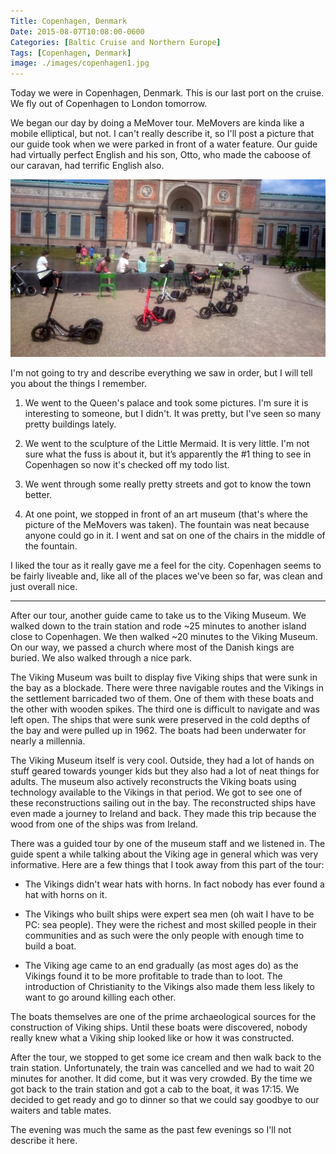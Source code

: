```yaml
---
Title: Copenhagen, Denmark
Date: 2015-08-07T10:08:00-0600
Categories: [Baltic Cruise and Northern Europe]
Tags: [Copenhagen, Denmark]
image: ./images/copenhagen1.jpg
---
```


Today we were in Copenhagen, Denmark. This is our last port on the cruise. We
fly out of Copenhagen to London tomorrow.

We began our day by doing a MeMover tour. MeMovers are kinda like a mobile
elliptical, but not. I can't really describe it, so I'll post a picture that our
guide took when we were parked in front of a water feature. Our guide had
virtually perfect English and his son, Otto, who made the caboose of our
caravan, had terrific English also.

[![](./images/copenhagen1.jpg)](./images/copenhagen1.jpg)

I'm not going to try and describe everything we saw in order, but I will tell
you about the things I remember.

1.  We went to the Queen's palace and took some pictures. I'm sure it is
    interesting to someone, but I didn't. It was pretty, but I've seen so many
    pretty buildings lately.

2.  We went to the sculpture of the Little Mermaid. It is very little.  I'm not
    sure what the fuss is about it, but it’s apparently the \#1 thing to see in
    Copenhagen so now it's checked off my todo list.

3.  We went through some really pretty streets and got to know the town better.

4.  At one point, we stopped in front of an art museum (that's where the picture
    of the MeMovers was taken). The fountain was neat because anyone could go in
    it. I went and sat on one of the chairs in the middle of the fountain.

I liked the tour as it really gave me a feel for the city. Copenhagen seems to
be fairly liveable and, like all of the places we've been so far, was clean and
just overall nice.

------------------------------------------------------------------------

After our tour, another guide came to take us to the Viking Museum. We walked
down to the train station and rode ~25 minutes to another island close to
Copenhagen. We then walked ~20 minutes to the Viking Museum.  On our way, we
passed a church where most of the Danish kings are buried. We also walked
through a nice park.

The Viking Museum was built to display five Viking ships that were sunk in the
bay as a blockade. There were three navigable routes and the Vikings in the
settlement barricaded two of them. One of them with these boats and the other
with wooden spikes. The third one is difficult to navigate and was left open.
The ships that were sunk were preserved in the cold depths of the bay and were
pulled up in 1962. The boats had been underwater for nearly a millennia.

The Viking Museum itself is very cool. Outside, they had a lot of hands on stuff
geared towards younger kids but they also had a lot of neat things for adults.
The museum also actively reconstructs the Viking boats using technology
available to the Vikings in that period. We got to see one of these
reconstructions sailing out in the bay. The reconstructed ships have even made a
journey to Ireland and back. They made this trip because the wood from one of
the ships was from Ireland.

There was a guided tour by one of the museum staff and we listened in.  The
guide spent a while talking about the Viking age in general which was very
informative. Here are a few things that I took away from this part of the tour:

-   The Vikings didn't wear hats with horns. In fact nobody has ever found a hat
    with horns on it.

-   The Vikings who built ships were expert sea men (oh wait I have to be PC:
    sea people). They were the richest and most skilled people in their
    communities and as such were the only people with enough time to build a
    boat.

-   The Viking age came to an end gradually (as most ages do) as the Vikings
    found it to be more profitable to trade than to loot. The introduction of
    Christianity to the Vikings also made them less likely to want to go around
    killing each other.

The boats themselves are one of the prime archaeological sources for the
construction of Viking ships. Until these boats were discovered, nobody really
knew what a Viking ship looked like or how it was constructed.

After the tour, we stopped to get some ice cream and then walk back to the train
station. Unfortunately, the train was cancelled and we had to wait 20 minutes
for another. It did come, but it was very crowded. By the time we got back to
the train station and got a cab to the boat, it was 17:15. We decided to get
ready and go to dinner so that we could say goodbye to our waiters and table
mates.

The evening was much the same as the past few evenings so I'll not describe it
here.
